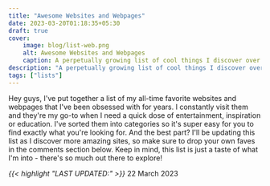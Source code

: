 ```yaml
---
title: "Awesome Websites and Webpages"
date: 2023-03-20T01:18:35+05:30
draft: true
cover: 
    image: blog/list-web.png
    alt: Awesome Websites and Webpages
    caption: A perpetually growing list of cool things I discover over the internet. All of them are awesome.
description: "A perpetually growing list of cool things I discover over the internet. All of them are awesome."
tags: ["lists"]
---
```


Hey guys, I've put together a list of my all-time favorite websites and webpages that I've been obsessed with for years. I constantly visit them and they're my go-to when I need a quick dose of entertainment, inspiration or education. I've sorted them into categories so it's super easy for you to find exactly what you're looking for. And the best part? I'll be updating this list as I discover more amazing sites, so make sure to drop your own faves in the comments section below. Keep in mind, this list is just a taste of what I'm into - there's so much out there to explore!

*{{< highlight "LAST UPDATED:" >}}* 22 March 2023

